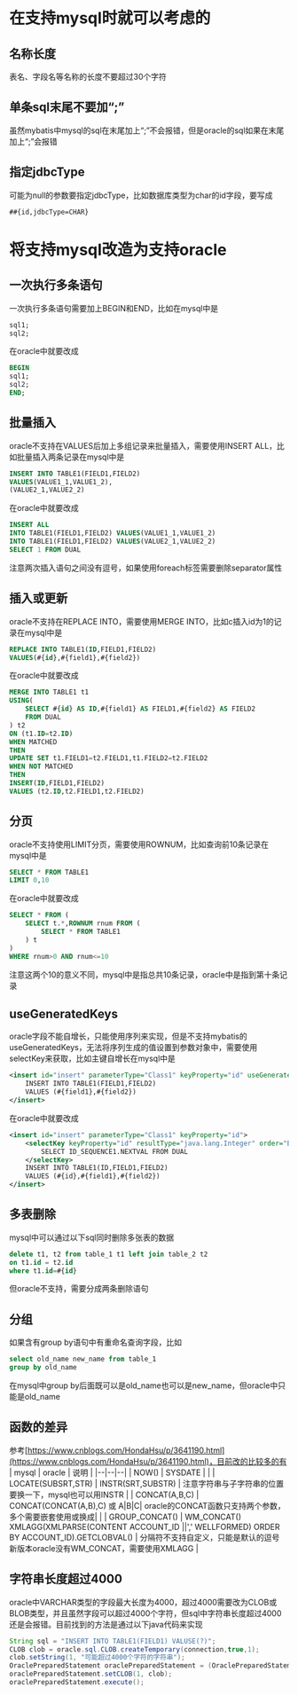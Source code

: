 # 在支持mysql时就可以考虑的

## 名称长度

表名、字段名等名称的长度不要超过30个字符

## 单条sql末尾不要加“;”

虽然mybatis中mysql的sql在末尾加上“;”不会报错，但是oracle的sql如果在末尾加上“;”会报错

## 指定jdbcType

可能为null的参数要指定jdbcType，比如数据库类型为char的id字段，要写成
~~~
##{id,jdbcType=CHAR}
~~~

# 将支持mysql改造为支持oracle

## 一次执行多条语句

一次执行多条语句需要加上BEGIN和END，比如在mysql中是
~~~sql
sql1;
sql2;
~~~
在oracle中就要改成
~~~sql
BEGIN
sql1;
sql2;
END;
~~~

## 批量插入

oracle不支持在VALUES后加上多组记录来批量插入，需要使用INSERT ALL，比如批量插入两条记录在mysql中是
~~~sql
INSERT INTO TABLE1(FIELD1,FIELD2)
VALUES(VALUE1_1,VALUE1_2),
(VALUE2_1,VALUE2_2)
~~~
在oracle中就要改成
~~~sql
INSERT ALL
INTO TABLE1(FIELD1,FIELD2) VALUES(VALUE1_1,VALUE1_2)
INTO TABLE1(FIELD1,FIELD2) VALUES(VALUE2_1,VALUE2_2)
SELECT 1 FROM DUAL
~~~
注意两次插入语句之间没有逗号，如果使用foreach标签需要删除separator属性

## 插入或更新

oracle不支持在REPLACE INTO，需要使用MERGE INTO，比如c插入id为1的记录在mysql中是
~~~sql
REPLACE INTO TABLE1(ID,FIELD1,FIELD2)  
VALUES(#{id},#{field1},#{field2})
~~~
在oracle中就要改成
~~~sql
MERGE INTO TABLE1 t1
USING(
    SELECT #{id} AS ID,#{field1} AS FIELD1,#{field2} AS FIELD2
    FROM DUAL
) t2
ON (t1.ID=t2.ID)
WHEN MATCHED  
THEN
UPDATE SET t1.FIELD1=t2.FIELD1,t1.FIELD2=t2.FIELD2
WHEN NOT MATCHED  
THEN
INSERT(ID,FIELD1,FIELD2)
VALUES (t2.ID,t2.FIELD1,t2.FIELD2)
~~~

## 分页

oracle不支持使用LIMIT分页，需要使用ROWNUM，比如查询前10条记录在mysql中是
~~~sql
SELECT * FROM TABLE1
LIMIT 0,10
~~~
在oracle中就要改成
~~~sql
SELECT * FROM (
    SELECT t.*,ROWNUM rnum FROM (
        SELECT * FROM TABLE1
    ) t
)
WHERE rnum>0 AND rnum<=10
~~~
注意这两个10的意义不同，mysql中是指总共10条记录，oracle中是指到第十条记录

## useGeneratedKeys

oracle字段不能自增长，只能使用序列来实现，但是不支持mybatis的useGeneratedKeys，无法将序列生成的值设置到参数对象中，需要使用selectKey来获取，比如主键自增长在mysql中是
~~~xml
<insert id="insert" parameterType="Class1" keyProperty="id" useGeneratedKeys="true">
    INSERT INTO TABLE1(FIELD1,FIELD2)
    VALUES (#{field1},#{field2})
</insert>
~~~
在oracle中就要改成
~~~xml
<insert id="insert" parameterType="Class1" keyProperty="id">
    <selectKey keyProperty="id" resultType="java.lang.Integer" order="BEFORE">
        SELECT ID_SEQUENCE1.NEXTVAL FROM DUAL
    </selectKey>
    INSERT INTO TABLE1(ID,FIELD1,FIELD2)
    VALUES (#{id},#{field1},#{field2})
</insert>
~~~

## 多表删除

mysql中可以通过以下sql同时删除多张表的数据
```sql
delete t1, t2 from table_1 t1 left join table_2 t2
on t1.id = t2.id
where t1.id=#{id}
```
但oracle不支持，需要分成两条删除语句

## 分组

如果含有group by语句中有重命名查询字段，比如
```sql
select old_name new_name from table_1
group by old_name
```
在mysql中group by后面既可以是old_name也可以是new_name，但oracle中只能是old_name

## 函数的差异

参考[https://www.cnblogs.com/HondaHsu/p/3641190.html](https://www.cnblogs.com/HondaHsu/p/3641190.html)，目前改的比较多的有
| mysql | oracle | 说明 |
|--|--|--|
| NOW() | SYSDATE | |
| LOCATE(SUBSRT,STR) | INSTR(SRT,SUBSTR) | 注意字符串与子字符串的位置要换一下，mysql也可以用INSTR |
| CONCAT(A,B,C) | CONCAT(CONCAT(A,B),C) 或 A\|B\|C| oracle的CONCAT函数只支持两个参数，多个需要嵌套使用或换成\| |
| GROUP_CONCAT() | WM_CONCAT()<br>XMLAGG(XMLPARSE(CONTENT ACCOUNT_ID ||',' WELLFORMED) ORDER BY ACCOUNT_ID).GETCLOBVAL() | 分隔符不支持自定义，只能是默认的逗号<br>新版本oracle没有WM_CONCAT，需要使用XMLAGG |

## 字符串长度超过4000

oracle中VARCHAR类型的字段最大长度为4000，超过4000需要改为CLOB或BLOB类型，并且虽然字段可以超过4000个字符，但sql中字符串长度超过4000还是会报错。目前找到的方法是通过以下java代码来实现
~~~java
String sql = "INSERT INTO TABLE1(FIELD1) VALUSE(?)";
CLOB clob = oracle.sql.CLOB.createTemporary(connection,true,1);  
clob.setString(1, "可能超过4000个字符的字符串");  
OraclePreparedStatement oraclePreparedStatement = (OraclePreparedStatement) connection.prepareCall(sql);  
oraclePreparedStatement.setCLOB(1, clob);  
oraclePreparedStatement.execute();
~~~
